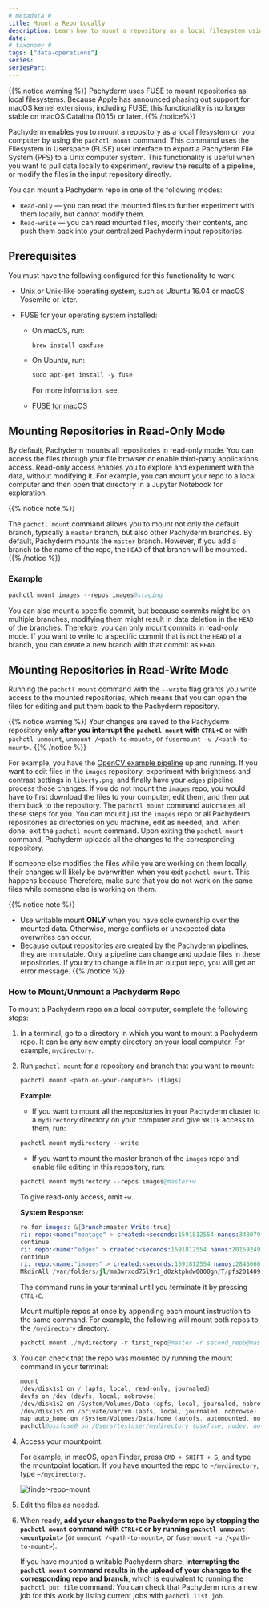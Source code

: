 ```yaml
---
# metadata # 
title: Mount a Repo Locally
description: Learn how to mount a repository as a local filesystem using the pachctl mount command. 
date: 
# taxonomy #
tags: ["data-operations"]
series:
seriesPart:
---
```


{{% notice warning %}}
Pachyderm uses FUSE to mount repositories as local filesystems.
Because Apple has announced phasing out support for macOS
kernel extensions, including FUSE, this functionality is no
longer stable on macOS Catalina (10.15) or later.
{{% /notice%}}

Pachyderm enables you to mount a repository
as a local filesystem on your computer by using the
`pachctl mount` command. This command
uses the Filesystem in Userspace (FUSE) user interface to export a Pachyderm
File System (PFS) to a Unix computer system.
This functionality is useful when you want to pull data locally to experiment,
review the results of a pipeline, or modify the files
in the input repository directly.

You can mount a Pachyderm repo in one of the following modes:

* `Read-only` — you can read the mounted files to further experiment with them
locally, but cannot modify them.
* `Read-write` — you can read mounted files, modify their contents, and
push them back into your centralized Pachyderm input repositories.

## Prerequisites

You must have the following configured for this functionality to work:

* Unix or Unix-like operating system, such as Ubuntu 16.04 or macOS
Yosemite or later.
* FUSE for your operating system installed:

  * On macOS, run:

    ```s
    brew install osxfuse
    ```

  * On Ubuntu, run:

    ```s
    sudo apt-get install -y fuse
    ```

    For more information, see:

  * [FUSE for macOS](https://osxfuse.github.io/)

## Mounting Repositories in Read-Only Mode

By default, Pachyderm mounts
all repositories in read-only mode. You can access the
files through your file browser or enable third-party applications
access. Read-only access enables you to explore and experiment with
the data, without modifying it. For example, you can mount your
repo to a local computer and then open that directory in a Jupyter
Notebook for exploration. 

{{% notice note %}}

The `pachctl mount` command allows you to mount not only the default branch, typically a `master` branch, but also other Pachyderm branches. By default, Pachyderm mounts the `master` branch. However, if you add a branch to the name of the repo, the `HEAD` of that branch will be mounted.
{{% /notice %}}

### Example 

```s
pachctl mount images --repos images@staging
```

You can also mount a specific commit, but because commits
might be on multiple branches, modifying them might result in data deletion
in the `HEAD` of the branches. Therefore, you can only mount commits in
read-only mode. If you want to write to a specific commit that is not
the `HEAD` of a branch, you can create a new branch with that commit as `HEAD`.

## Mounting Repositories in Read-Write Mode

Running the `pachctl mount` command with the `--write` flag grants you
write access to the mounted repositories, which means that you can
open the files for editing and put them back to the Pachyderm
repository. 

{{% notice warning %}}
Your changes are saved to the Pachyderm repository only **after you interrupt the `pachctl mount` with  `CTRL+C`** or with `pachctl unmount`, `unmount /<path-to-mount>`, or `fusermount -u /<path-to-mount>`.
{{% /notice %}}

For example, you have the [OpenCV example pipeline](../../../../getting-started/beginner-tutorial/#image-processing-with-opencv)
up and running. If you want to edit files in the `images`
repository, experiment with brightness and contrast
settings in `liberty.png`, and finally have your `edges`
pipeline process those changes.
If you do not mount the `images` repo, you would have to
first download the files to your computer, edit them,
and then put them back to the repository. The `pachctl mount`
command automates all these steps for you. You can mount just the
`images` repo or all Pachyderm repositories as directories
on you machine, edit as needed, and, when done,
exit the `pachctl mount` command. Upon exiting the `pachctl mount`
command, Pachyderm uploads all the changes to the corresponding
repository.

If someone else modifies the files while you are working on them
locally, their changes will likely be overwritten when you exit
`pachctl mount`. This happens because  Therefore, make sure that you do not work on the
same files while someone else is working on them.

{{% notice note %}}
- Use writable mount **ONLY** when you have sole ownership
over the mounted data. Otherwise, merge conflicts or
unexpected data overwrites can occur.
- Because output repositories are created by the Pachyderm pipelines, they are immutable. Only a pipeline can change and update files in these repositories. If you try to change a file in an output repo, you will get an error message.
{{% /notice %}}

### How to Mount/Unmount a Pachyderm Repo

To mount a Pachyderm repo on a local computer, complete the following
steps:

1. In a terminal, go to a directory in which you want to mount a
Pachyderm repo. It can be any new empty directory on your local computer.
For example, `mydirectory`.

1. Run `pachctl mount` for a repository and branch that you want to mount:

   ```s
   pachctl mount <path-on-your-computer> [flags]
   ```

   **Example:**

   * If you want to mount all the repositories in your Pachyderm cluster 
   to a `mydirectory` directory on your computer and give `WRITE` access to them, run:

   ```s
   pachctl mount mydirectory --write
   ```

   * If you want to mount the master branch of the `images` repo
   and enable file editing in this repository, run:

   ```s
   pachctl mount mydirectory --repos images@master+w
   ```

   To give read-only access, omit `+w`.

   **System Response:**

   ```s
   ro for images: &{Branch:master Write:true}
   ri: repo:<name:"montage" > created:<seconds:1591812554 nanos:348079652 > size_bytes:1345398 description:"Output repo for pipeline montage." branches:<repo:<name:"montage" > name:"master" >
   continue
   ri: repo:<name:"edges" > created:<seconds:1591812554 nanos:201592492 > size_bytes:136795 description:"Output repo for pipeline edges." branches:<repo:<name:"edges" > name:"master" >
   continue
   ri: repo:<name:"images" > created:<seconds:1591812554 nanos:28450609 > size_bytes:244068 branches:<repo:<name:"images" > name:"master" >
   MkdirAll /var/folders/jl/mm3wrxqd75l9r1_d0zktphdw0000gn/T/pfs201409498/images
   ```

   The command runs in your terminal until you terminate it
   by pressing `CTRL+C`.
   
   Mount multiple repos at once by appending each mount instruction to the same command.
     For example, the following will mount both repos to the `/mydirectory` directory.
     ```s
     pachctl mount ./mydirectory -r first_repo@master -r second_repo@master
     ```  
2. You can check that the repo was mounted by running the mount command
in your terminal:

      ```s
      mount
      /dev/disk1s1 on / (apfs, local, read-only, journaled)
      devfs on /dev (devfs, local, nobrowse)
      /dev/disk1s2 on /System/Volumes/Data (apfs, local, journaled, nobrowse)
      /dev/disk1s5 on /private/var/vm (apfs, local, journaled, nobrowse)
      map auto_home on /System/Volumes/Data/home (autofs, automounted, nobrowse)
      pachctl@osxfuse0 on /Users/testuser/mydirectory (osxfuse, nodev, nosuid, synchronous, mounted by testuser)
      ```

1. Access your mountpoint.

      For example, in macOS, open Finder, press
      `CMD + SHIFT + G`, and type the mountpoint location. If you have mounted
      the repo to `~/mydirectory`, type `~/mydirectory`.

      ![finder-repo-mount](../../../../assets/images/s_finder_repo_mount.png)

2. Edit the files as needed.
3. When ready, **add your changes to the Pachyderm repo by stopping
the `pachctl mount` command with `CTRL+C` or by running `pachctl unmount
<mountpoint>`** (or `unmount /<path-to-mount>`, or `fusermount -u /<path-to-mount>`).

      If you have mounted a writable Pachyderm share, **interrupting the
      `pachctl mount` command results in the upload of
      your changes to the corresponding repo and branch**, which is equivalent
      to running the `pachctl put file` command. You can check that
      Pachyderm runs a new job for this work by listing current jobs with
      `pachctl list job`.
